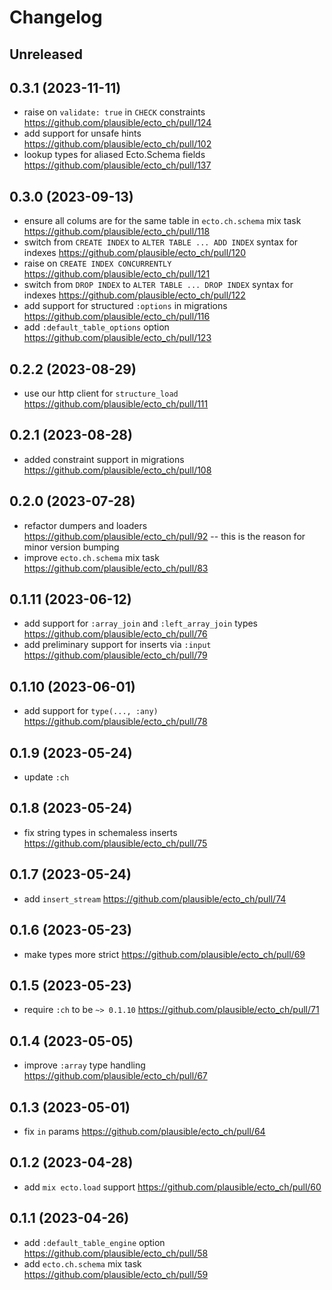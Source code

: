 # Changelog

## Unreleased

## 0.3.1 (2023-11-11)

- raise on `validate: true` in `CHECK` constraints https://github.com/plausible/ecto_ch/pull/124
- add support for unsafe hints https://github.com/plausible/ecto_ch/pull/102
- lookup types for aliased Ecto.Schema fields https://github.com/plausible/ecto_ch/pull/137

## 0.3.0 (2023-09-13)

- ensure all colums are for the same table in `ecto.ch.schema` mix task https://github.com/plausible/ecto_ch/pull/118
- switch from `CREATE INDEX` to `ALTER TABLE ... ADD INDEX` syntax for indexes https://github.com/plausible/ecto_ch/pull/120
- raise on `CREATE INDEX CONCURRENTLY` https://github.com/plausible/ecto_ch/pull/121
- switch from `DROP INDEX` to `ALTER TABLE ... DROP INDEX` syntax for indexes https://github.com/plausible/ecto_ch/pull/122
- add support for structured `:options` in migrations https://github.com/plausible/ecto_ch/pull/116
- add `:default_table_options` option https://github.com/plausible/ecto_ch/pull/123

## 0.2.2 (2023-08-29)

- use our http client for `structure_load` https://github.com/plausible/ecto_ch/pull/111

## 0.2.1 (2023-08-28)

- added constraint support in migrations https://github.com/plausible/ecto_ch/pull/108

## 0.2.0 (2023-07-28)

- refactor dumpers and loaders https://github.com/plausible/ecto_ch/pull/92 -- this is the reason for minor version bumping
- improve `ecto.ch.schema` mix task https://github.com/plausible/ecto_ch/pull/83

## 0.1.11 (2023-06-12)

- add support for `:array_join` and `:left_array_join` types https://github.com/plausible/ecto_ch/pull/76
- add preliminary support for inserts via `:input` https://github.com/plausible/ecto_ch/pull/79

## 0.1.10 (2023-06-01)

- add support for `type(..., :any)` https://github.com/plausible/ecto_ch/pull/78

## 0.1.9 (2023-05-24)

- update `:ch`

## 0.1.8 (2023-05-24)

- fix string types in schemaless inserts https://github.com/plausible/ecto_ch/pull/75

## 0.1.7 (2023-05-24)

- add `insert_stream` https://github.com/plausible/ecto_ch/pull/74

## 0.1.6 (2023-05-23)

- make types more strict https://github.com/plausible/ecto_ch/pull/69

## 0.1.5 (2023-05-23)

- require `:ch` to be `~> 0.1.10` https://github.com/plausible/ecto_ch/pull/71

## 0.1.4 (2023-05-05)

- improve `:array` type handling https://github.com/plausible/ecto_ch/pull/67

## 0.1.3 (2023-05-01)

- fix `in` params https://github.com/plausible/ecto_ch/pull/64

## 0.1.2 (2023-04-28)

- add `mix ecto.load` support https://github.com/plausible/ecto_ch/pull/60

## 0.1.1 (2023-04-26)

- add `:default_table_engine` option https://github.com/plausible/ecto_ch/pull/58
- add `ecto.ch.schema` mix task https://github.com/plausible/ecto_ch/pull/59
